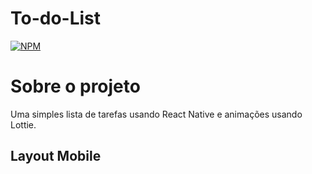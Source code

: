 # To-do-List
[![NPM](https://img.shields.io/npm/l/react)](https://github.com/andreramiro19/todolist/master/LICENSE) 
# Sobre o projeto
Uma simples lista de tarefas usando React Native e animações usando Lottie.
## Layout Mobile

